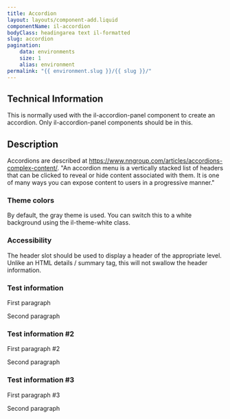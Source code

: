 ```yaml
---
title: Accordion
layout: layouts/component-add.liquid
componentName: il-accordion
bodyClass: headingarea text il-formatted
slug: accordion
pagination:
    data: environments
    size: 1
    alias: environment
permalink: "{{ environment.slug }}/{{ slug }}/"
---
```

## Technical Information
This is normally used with the il-accordion-panel component to create an accordion. Only il-accordion-panel components should be in this.  

## Description 
Accordions are described at https://www.nngroup.com/articles/accordions-complex-content/. "An accordion menu is a vertically stacked list of headers that can be clicked to reveal or hide content associated with them. It is one of many ways you can expose content to users in a progressive manner."

### Theme colors
By default, the gray theme is used. You can switch this to a white background using the il-theme-white class. 

### Accessibility
The header slot should be used to display a header of the appropriate level. Unlike an HTML details / summary tag, this will not swallow the header information. 

<div class="template-information" data-name="default">
    <il-accordion-panel>
        <h3 slot="header">Test information</h3>
        <p>First paragraph</p>
        <p>Second paragraph</p>
    </il-accordion-panel>
    <il-accordion-panel>
        <h3 slot="header">Test information #2</h3>
        <p>First paragraph #2</p>
        <p>Second paragraph</p>
    </il-accordion-panel>
    <il-accordion-panel>
        <h3 slot="header">Test information #3</h3>
        <p>First paragraph #3</p>
        <p>Second paragraph</p>
    </il-accordion-panel>
</div>


